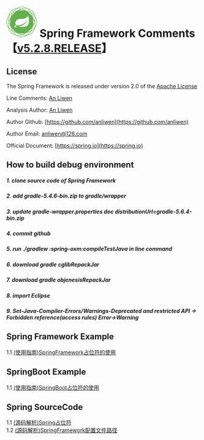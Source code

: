 # <img src="src/docs/asciidoc/images/spring-framework.png" width="80" height="80"> Spring Framework Comments【[v5.2.8.RELEASE](https://github.com/spring-projects/spring-framework/releases/tag/v5.2.8.RELEASE)】


## License

The Spring Framework is released under version 2.0 of the [Apache License](https://www.apache.org/licenses/LICENSE-2.0)  

Line Comments: [An Liwen](https://github.com/anliwen/spring-framework-5.2.8.RELEASE)

Analysis Author: [An Liwen](https://github.com/anliwen/spring-framework-5.2.8.RELEASE)

Author Github: [https://github.com/anliwen](https://github.com/anliwen)

Author Email: [anliwen@126.com](anliwen@126.com)

Official Document: [https://spring.io](https://spring.io)


## How to build debug environment
##### 1. clone source code of Spring Framework
##### 2. add gradle-5.4.6-bin.zip to gradle/wrapper
##### 3. update gradle-wrapper.properties doc distributionUrl=gradle-5.6.4-bin.zip
##### 4. commit github
##### 5. run ./gradlew :spring-oxm:compileTestJava in line command
##### 6. download gradle cglibRepackJar
##### 7. download gradle objenesisRepackJar
##### 8. import Eclipse
##### 9. Set-Java-Compiler-Errors/Warnings-Deprecated and restricted API -> Forbidden reference(access rules) Error->Warning


## Spring Framework Example
1.1 [(使用指南)SpringFramework占位符的使用](https://www.yuque.com/docs/share/457f7447-fe0b-4da7-ba36-ae519533ed0a?#) 
 
## SpringBoot Example
1.1 [(使用指南)SpringBoot占位符的使用](https://www.yuque.com/docs/share/fbf5b897-7ca8-4f5a-a1b8-631b51449ce4?#) 

## Spring SourceCode
1.1 [(源码解析)Spring占位符](https://www.yuque.com/docs/share/50a4c4ff-2334-46e5-9027-ae625aa2762d?#)  
1.2 [(源码解析)SpringFramework配置文件路径](https://www.yuque.com/docs/share/43129226-3ea5-4724-a0d7-573dd089e9d6?#)  